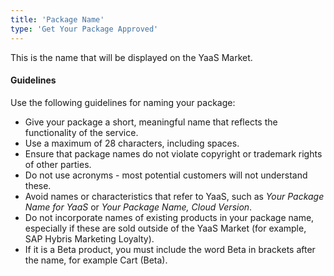 ```yaml
---
title: 'Package Name'
type: 'Get Your Package Approved'
---
```

This is the name that will be displayed on the YaaS Market.

#### Guidelines

Use the following guidelines for naming your package:

* Give your package a short, meaningful name that reflects the functionality of the service.
* Use a maximum of 28 characters, including spaces.
* Ensure that package names do not violate copyright or trademark rights of other parties.
* Do not use acronyms - most potential customers will not understand these.
* Avoid names or characteristics that refer to YaaS, such as *Your Package Name for YaaS* or *Your Package Name, Cloud Version*.
* Do not incorporate names of existing products in your package name, especially if these are sold outside of the YaaS Market (for example, SAP Hybris Marketing Loyalty).
* If it is a Beta product, you must include the word Beta in brackets after the name, for example Cart (Beta).
